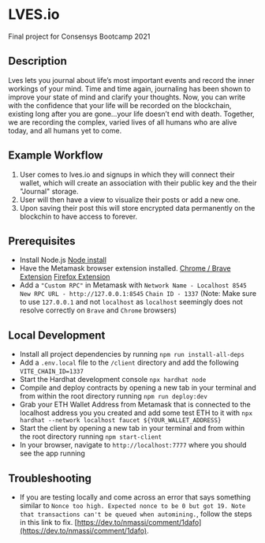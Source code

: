 # LVES.io
Final project for Consensys Bootcamp 2021

## Description
Lves lets you journal about life’s most important events and record the inner workings of your mind. Time and time again, journaling has been shown to improve your state of mind and clarify your thoughts. Now, you can write with the confidence that your life will be recorded on the blockchain, existing long after you are gone…your life doesn’t end with death. Together, we are recording the complex, varied lives of all humans who are alive today, and all humans yet to come.


## Example Workflow
1) User comes to lves.io and signups in which they will connect their wallet, which will create an association with their public key and the their "Journal" storage.
2) User will then have a view to visualize their posts or add a new one.
3) Upon saving their post this will store encrypted data permanently on the blockchin to have access to forever.

## Prerequisites
* Install Node.js [Node install](https://nodejs.org/en/download/)
* Have the Metamask browser extension installed. [Chrome / Brave Extension](https://chrome.google.com/webstore/detail/metamask/nkbihfbeogaeaoehlefnkodbefgpgknn?hl=en) [Firefox Extension](https://addons.mozilla.org/en-US/firefox/addon/ether-metamask/)
* Add a `"Custom RPC"` in Metamask with `Network Name - Localhost 8545` `New RPC URL - http://127.0.0.1:8545` `Chain ID - 1337` (Note: Make sure to use `127.0.0.1` and not `localhost` as `localhost` seemingly does not resolve correctly on `Brave` and `Chrome` browsers)


## Local Development
* Install all project dependencies by running `npm run install-all-deps`
* Add a `.env.local` file to the `/client` directory and add the following `VITE_CHAIN_ID=1337`
* Start the Hardhat development console `npx hardhat node`
* Compile and deploy contracts by opening a new tab in your terminal and from within the root directory running `npm run deploy:dev`
* Grab your ETH Wallet Address from Metamask that is connected to the localhost address you you created and add some test ETH to it with `npx hardhat --network localhost faucet ${YOUR_WALLET_ADDRESS}`
* Start the client by opening a new tab in your terminal and from within the root directory running `npm start-client`
* In your browser, navigate to `http://localhost:7777` where you should see the app running

## Troubleshooting

- If you are testing locally and come across an error that says something similar to `Nonce too high. Expected nonce to be 0 but got 19. Note that transactions can't be queued when automining.`, follow the steps in this link to fix. [https://dev.to/nmassi/comment/1dafo](https://dev.to/nmassi/comment/1dafo).
